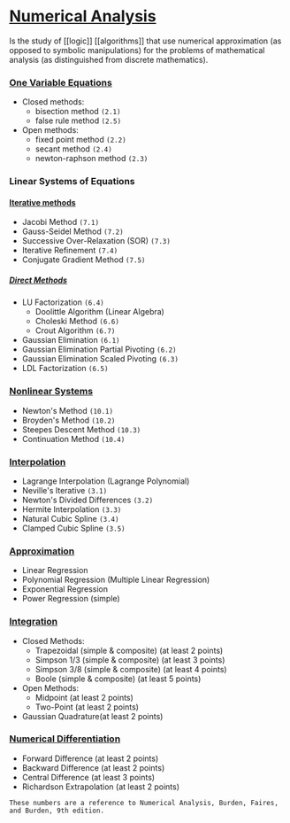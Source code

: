 # [Numerical Analysis](/math/numerical_analysis/numerical_analysis.ipynb)

Is the study of [[logic]] [[algorithms]] that use numerical approximation (as opposed to symbolic manipulations) for the problems of mathematical analysis (as distinguished from discrete mathematics).


### [One Variable Equations](/math/numerical_analysis/one_variable_equations.ipynb)
- Closed methods:
    - bisection method `(2.1)`
    - false rule method `(2.5)`
- Open methods:
    - fixed point method `(2.2)`
    - secant method `(2.4)`
    - newton-raphson method `(2.3)`


### Linear Systems of Equations

#### [Iterative methods](/math/numerical_analysis/linear_systems_iterative.ipynb)
- Jacobi Method `(7.1)`
- Gauss-Seidel Method `(7.2)`
- Successive Over-Relaxation (SOR) `(7.3)`
- Iterative Refinement `(7.4)`
- Conjugate Gradient Method `(7.5)`

##### [Direct Methods](/math/numerical_analysis/linear_systems_direct.ipynb)
- LU Factorization `(6.4)`
    - Doolittle Algorithm (Linear Algebra)
    - Choleski Method `(6.6)`
    - Crout Algorithm `(6.7)`
- Gaussian Elimination `(6.1)`
- Gaussian Elimination Partial Pivoting `(6.2)`
- Gaussian Elimination Scaled Pivoting `(6.3)`
- LDL Factorization `(6.5)`


### [Nonlinear Systems](/math/numerical_analysis/non_linear_systems.ipynb)
- Newton's Method `(10.1)`
- Broyden's Method `(10.2)`
- Steepes Descent Method `(10.3)`
- Continuation Method `(10.4)`


### [Interpolation](/math/numerical_analysis/interpolation.ipynb)
- Lagrange Interpolation (Lagrange Polynomial)
- Neville's Iterative `(3.1)`
- Newton's Divided Differences `(3.2)`
- Hermite Interpolation `(3.3)`
- Natural Cubic Spline `(3.4)`
- Clamped Cubic Spline `(3.5)`


### [Approximation](/math/numerical_analysis/approximation.ipynb)
- Linear Regression
- Polynomial Regression (Multiple Linear Regression)
- Exponential Regression
- Power Regression (simple)


### [Integration](/math/numerical_analysis/integration.ipynb)
- Closed Methods:
    - Trapezoidal (simple & composite) (at least 2 points)
    - Simpson 1/3 (simple & composite) (at least 3 points)
    - Simpson 3/8 (simple & composite) (at least 4 points)
    - Boole (simple & composite) (at least 5 points)
- Open Methods:
    - Midpoint (at least 2 points)
    - Two-Point (at least 2 points)
- Gaussian Quadrature(at least 2 points)


### [Numerical Differentiation](/math/numerical_analysis/differentiation.ipynb)
- Forward Difference (at least 2 points)
- Backward Difference (at least 2 points)
- Central Difference (at least 3 points)
- Richardson Extrapolation (at least 2 points)


`These numbers are a reference to Numerical Analysis, Burden, Faires, and Burden, 9th edition.`